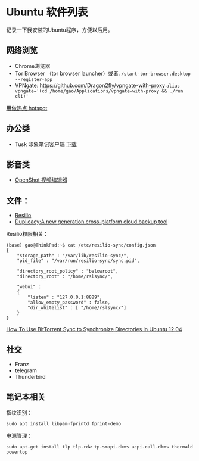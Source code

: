 # Ubuntu 软件列表

记录一下我安装的Ubuntu程序，方便以后用。

## 网络浏览
  * Chrome浏览器
  * Tor Browser （tor browser launcher）或者`./start-tor-browser.desktop --register-app`
  * VPNgate: https://github.com/Dragon2fly/vpngate-with-proxy `alias vpngate='(cd /home/gao/Applications/vpngate-with-proxy && ./run cli)'`


[用做热点 hotspot](https://askubuntu.com/questions/318973/how-do-i-create-a-wifi-hotspot-sharing-wireless-internet-connection-single-adap)

## 办公类
  * Tusk 印象笔记客户端 [下载](https://github.com/klauscfhq/tusk/releases)

## 影音类
  * [OpenShot 视频编辑器](https://www.openshot.org/zh-hans/)

## 文件：
  * [Resilio](https://help.resilio.com/hc/en-us/articles/206178924-Installing-Sync-package-on-Linux)
  * [Duplicacy:A new generation cross-platform cloud backup tool](https://duplicacy.com/)


Resilio权限相关：

```
(base) gao@ThinkPad:~$ cat /etc/resilio-sync/config.json 
{
    "storage_path" : "/var/lib/resilio-sync/",
    "pid_file" : "/var/run/resilio-sync/sync.pid",

    "directory_root_policy" : "belowroot",
    "directory_root" : "/home/rslsync/",

    "webui" :
    {
        "listen" : "127.0.0.1:8889",
        "allow_empty_password" : false,
        "dir_whitelist" : [ "/home/rslsync/"]
    }
}

```

[How To Use BitTorrent Sync to Synchronize Directories in Ubuntu 12.04](https://www.digitalocean.com/community/tutorials/how-to-use-bittorrent-sync-to-synchronize-directories-in-ubuntu-12-04)

## 社交
  * Franz
  * telegram
  * Thunderbird

## 笔记本相关

指纹识别：

```
sudo apt install libpam-fprintd fprint-demo
```

电源管理：

```
sudo apt-get install tlp tlp-rdw tp-smapi-dkms acpi-call-dkms thermald powertop
```
